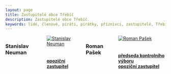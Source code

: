 ```yaml
---
layout: page
title: Zastupitelé obce Třebíč
description: Zastupitelé obce Třebíč.
keywords: lidé, členové, piráti, pirátky, příznivci, zastupitelé, Třebíč
---
```


<div class="o-section">
<div class="row"> 
<div class="columns medium-12">          
        
<div class="o-section-header o-section-header--bordered">
<h3 class="o-section__heading t-h2-super">
            Stanislav Neuman
</h3>
</div>
<div class="c-program-candidates">
<div class="c-program-candidate-badge">
<a class="c-program-candidate-badge__body" 
            href="https://trebicsko.pirati.cz/lide/stanislav-neuman/">
<div class="c-program-candidate-badge__avatar">
<img 
            src="https://trebicsko.pirati.cz/assets/ad53cf-6b25b5e8d969449f4701cd554b45e613359dd4c33cf1d35a7697a1e821869302.jpg" 
            alt="Stanislav Neuman" 
class="c-program-candidate-badge__avatar-image">
</div>
<div class="c-program-candidate-badge__description">
<h4 class="c-program-candidate-badge__name"><span class="c-headline-anchor">
            
</span></h4>
<strong class="c-program-candidate-badge__profession">
<br>
opoziční zastupitel            
</strong>
<p class="c-program-candidate-badge__bio">

</p>
</div>
</a>
</div>
</div>


<div class="o-section-header o-section-header--bordered">
<h3 class="o-section__heading t-h2-super">
            Roman Pašek
</h3>
</div>
<div class="c-program-candidates">
<div class="c-program-candidate-badge">
<a class="c-program-candidate-badge__body" 
            href="https://trebicsko.pirati.cz/lide/roman-pasek/">
<div class="c-program-candidate-badge__avatar">
<img 
            src="https://trebicsko.pirati.cz/assets/e41131-8b05cbc20a5d4086c9c3eae36a56daae4d0046b93efda1f2adfd8a8e6d599a33.jpg" 
            alt="Roman Pašek" 
class="c-program-candidate-badge__avatar-image">
</div>
<div class="c-program-candidate-badge__description">
<h4 class="c-program-candidate-badge__name"><span class="c-headline-anchor">
            
</span></h4>
<strong class="c-program-candidate-badge__profession">
<br>
předseda kontrolního výboru<br>
opoziční zastupitel
</strong>
<p class="c-program-candidate-badge__bio">

</p>
</div>
</a>
</div>
</div>
